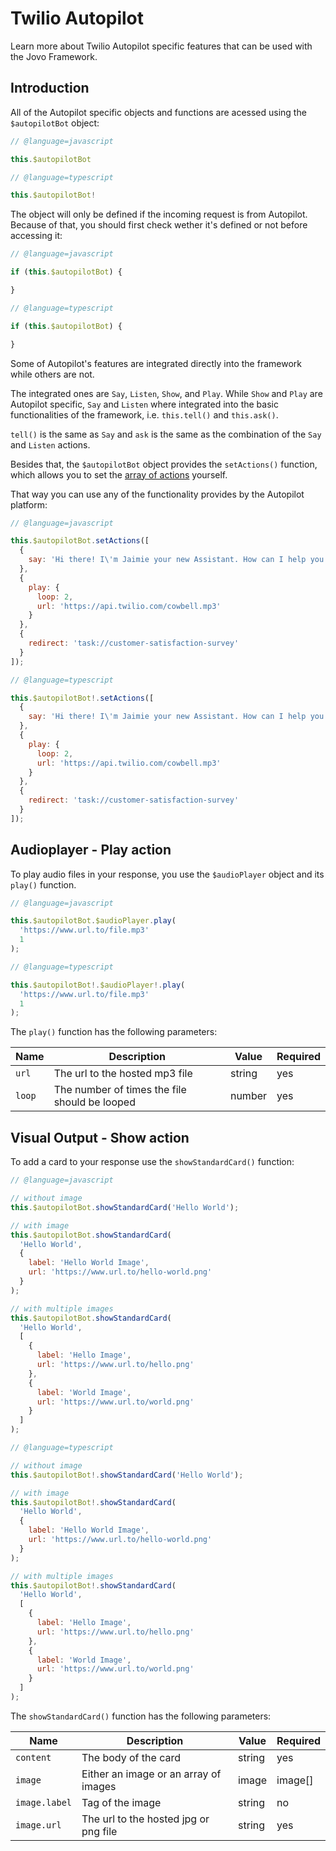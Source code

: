 # Twilio Autopilot

Learn more about Twilio Autopilot specific features that can be used with the Jovo Framework.

## Introduction

All of the Autopilot specific objects and functions are acessed using the `$autopilotBot` object:

```js
// @language=javascript

this.$autopilotBot

// @language=typescript

this.$autopilotBot!
```

The object will only be defined if the incoming request is from Autopilot. Because of that, you should first check wether it's defined or not before accessing it:

```js
// @language=javascript

if (this.$autopilotBot) {

}

// @language=typescript

if (this.$autopilotBot) {

}
```

Some of Autopilot's features are integrated directly into the framework while others are not.

The integrated ones are `Say`, `Listen`, `Show`, and `Play`. While `Show` and `Play` are Autopilot specific, `Say` and `Listen` where integrated into the basic functionalities of the framework, i.e. `this.tell()` and `this.ask()`.

`tell()` is the same as `Say` and `ask` is the same as the combination of the `Say` and `Listen` actions.

Besides that, the `$autopilotBot` object provides the `setActions()` function, which allows you to set the [array of actions](https://www.twilio.com/docs/autopilot/actions#example-actions-json) yourself. 

That way you can use any of the functionality provides by the Autopilot platform: 

```js
// @language=javascript

this.$autopilotBot.setActions([
  {
    say: 'Hi there! I\'m Jaimie your new Assistant. How can I help you'
  },
  {
    play: {
      loop: 2,
      url: 'https://api.twilio.com/cowbell.mp3'
    }
  },
  {
    redirect: 'task://customer-satisfaction-survey'
  }
]);

// @language=typescript

this.$autopilotBot!.setActions([
  {
    say: 'Hi there! I\'m Jaimie your new Assistant. How can I help you'
  },
  {
    play: {
      loop: 2,
      url: 'https://api.twilio.com/cowbell.mp3'
    }
  },
  {
    redirect: 'task://customer-satisfaction-survey'
  }
]);
```

## Audioplayer - Play action

To play audio files in your response, you use the `$audioPlayer` object and its `play()` function.

```js
// @language=javascript

this.$autopilotBot.$audioPlayer.play(
  'https://www.url.to/file.mp3'
  1
);

// @language=typescript

this.$autopilotBot!.$audioPlayer!.play(
  'https://www.url.to/file.mp3'
  1
);
```

The `play()` function has the following parameters:

Name | Description | Value | Required 
--- | --- | --- | ---
`url` | The url to the hosted mp3 file | string | yes
`loop` | The number of times the file should be looped | number | yes

## Visual Output - Show action

To add a card to your response use the `showStandardCard()` function:

```js
// @language=javascript

// without image
this.$autopilotBot.showStandardCard('Hello World');

// with image
this.$autopilotBot.showStandardCard(
  'Hello World',
  {
    label: 'Hello World Image',
    url: 'https://www.url.to/hello-world.png'
  }
);

// with multiple images
this.$autopilotBot.showStandardCard(
  'Hello World',
  [
    {
      label: 'Hello Image',
      url: 'https://www.url.to/hello.png'
    },
    {
      label: 'World Image',
      url: 'https://www.url.to/world.png'
    }
  ]
);

// @language=typescript

// without image
this.$autopilotBot!.showStandardCard('Hello World');

// with image
this.$autopilotBot!.showStandardCard(
  'Hello World',
  {
    label: 'Hello World Image',
    url: 'https://www.url.to/hello-world.png'
  }
);

// with multiple images
this.$autopilotBot!.showStandardCard(
  'Hello World',
  [
    {
      label: 'Hello Image',
      url: 'https://www.url.to/hello.png'
    },
    {
      label: 'World Image',
      url: 'https://www.url.to/world.png'
    }
  ]
);
```

The `showStandardCard()` function has the following parameters:

Name | Description | Value | Required 
--- | --- | --- | ---
`content` | The body of the card | string | yes
`image` | Either an image or an array of images | image | image[] | no
`image.label` | Tag of the image | string | no
`image.url` | The url to the hosted jpg or png file | string | yes

<!--[metadata]: {"description": "Build Twilio Autopilot bots with the Jovo Framework. Learn more about Twilio Autopilot specific features here",
"route": "twilio-autopilot" }
-->